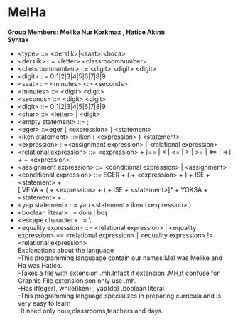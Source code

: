 # MelHa
**Group Members: Melike Nur Korkmaz , Hatice Akıntı <br>
      Syntax** <br>
* &lt;type&gt;                  ::= &lt;derslik&gt;|&lt;saat&gt;|&lt;hoca&gt;                               
* &lt;derslik&gt;               ::= &lt;letter&gt; &lt;classrooomnumber&gt;
* &lt;classroomnumber&gt;       ::= &lt;digit&gt; &lt;digit&gt; &lt;digit&gt;
* &lt;digit&gt;                 ::= 0|1|2|3|4|5|6|7|8|9 
* &lt;saat&gt;                  ::= &lt;minutes&gt; &lt;:&gt; &lt;seconds&gt; 
* &lt;minutes&gt;               ::= &lt;digit&gt; &lt;digit&gt; 
* &lt;seconds&gt;               ::= &lt;digit&gt; &lt;digit&gt;
* &lt;digit&gt;                 ::= 0|1|2|3|4|5|6|7|8|9
* &lt;char&gt;                  ::= &lt;letter&gt;  |  &lt;digit&gt;
* &lt;empty statement&gt;       ::= ;
* &lt;eger&gt;                  ::=eger ( &lt;expression&gt; ) &lt;statement&gt;
* &lt;iken statement&gt;        ::=iken ( &lt;expression&gt; ) &lt;statement&gt;
* &lt;expression&gt;            ::=&lt;assignment expression&gt; | &lt;relational expression&gt;
* &lt;relational expression&gt; ::= &lt;expression&gt; + [== | < | <= | > | >= | <=> | =>] + + &lt;expression&gt; 
* &lt;assignment expression&gt; ::= &lt;conditional expression&gt; | &lt;assignment&gt;
* &lt;conditional expression&gt; ::= EGER + ( + &lt;expression&gt; + ) + ISE + &lt;statement&gt; +  
                             [ VEYA + ( + &lt;expression&gt; + ) + ISE + &lt;statement&gt;]* + YOKSA + &lt;statement&gt; + . 
* &lt;yap  statement&gt;        ::= yap &lt;statement&gt; iken (&lt;expression&gt; )
* &lt;boolean literal&gt;       ::= dolu | boş
* &lt;escape character&gt;      ::= \
* &lt;equality expression&gt;   ::= &lt;relational expression&gt; | &lt;equality expression&gt; == &lt;relational expression&gt; | &lt;equality expression&gt; != &lt;relational expression&gt; <br>
   Explanations about the language <br> 
   -This programming languaage contain our names:Mel was Melike and Ha was Hatice.<br>
   -Takes a file with extension .mh.Infact if extension .MH,it confuse for Graphic File extension son only use .mh.<br>
   -Has if(eger), while(iken) , yap(do) ,boolean literal<br>
   -This programming language specializes in preparing curricula and is very easy to learn<br>
   -It need only hour,classrooms,teachers and days.
